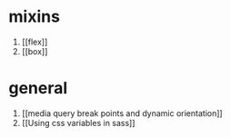 # mixins
1. [[flex]]
2. [[box]]  

# general
1. [[media query break points and dynamic orientation]] 
2. [[Using css variables in sass]] 